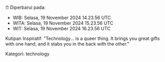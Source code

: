 ⏰ Diperbarui pada:
- WIB: Selasa, 19 November 2024 14.23.56 UTC
- WITA: Selasa, 19 November 2024 15.23.56 UTC
- WIT: Selasa, 19 November 2024 16.23.56 UTC

Kutipan Inspiratif:
"Technology... is a queer thing. It brings you great gifts with one hand, and it stabs you in the back with the other."


Kategori: technology

